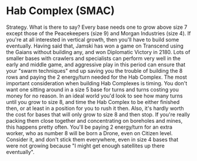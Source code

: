 # Hab Complex (SMAC)

Strategy.
What is there to say? Every base needs one to grow above size 7 except those of the Peacekeepers (size 9) and Morgan Industries (size 4). If you're at all interested in vertical growth, then you'll have to build some eventually. Having said that, Jamski has won a game on Transcend using the Gaians without building any, and won Diplomatic Victory in 2180. Lots of smaller bases with crawlers and specialists can perform very well in the early and middle game, and aggressive play in this period can ensure that your "swarm techniques" end up saving you the trouble of building the 8 rows and paying the 2 energy/turn needed for the Hab Complex.
The most important consideration when building Hab Complexes is timing. You don't want one sitting around in a size 5 base for turns and turns costing you money for no reason. In an ideal world you'd look to see how many turns until you grow to size 8, and time the Hab Complex to be either finished then, or at least in a position for you to rush it then.
Also, it's hardly worth the cost for bases that will only grow to size 8 and then stop. If you're really packing them close together and concentrating on boreholes and mines, this happens pretty often. You'll be paying 2 energy/turn for an extra worker, who as number 8 will be born a Drone, even on Citizen level. Consider it, and don't stick them everywhere, even in size 4 bases that were not growing because "I might get enough satellites up there eventually".